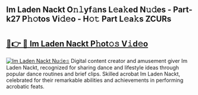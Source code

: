 ## Im Laden Nackt O𝚗𝚕yf𝚊ns L𝚎a𝚔ed N𝚞𝚍es - Part-k27 P𝚑𝚘tos Vi𝚍𝚎o - H𝚘𝚝 Part L𝚎a𝚔s ZCURs

# <h2><a href="http://kf8eje.oniu.top/?m=Im+Laden+Nackt">🔗👉 🔴 Im Laden Nackt P𝚑ot𝚘𝚜 V𝚒d𝚎o</a></h2>

[![Im Laden Nackt Nu𝚍e𝚜](https://i.imgur.com/0qMVB7G.gif)](http://kf8eje.oniu.top/?m=Im+Laden+Nackt)
Digital content creator and amusement giver Im Laden Nackt, recognized for sharing dance and lifestyle ideas through popular dance routines and brief clips. Skilled acrobat Im Laden Nackt, celebrated for their remarkable abilities and achievements in performing acrobatic feats.  

